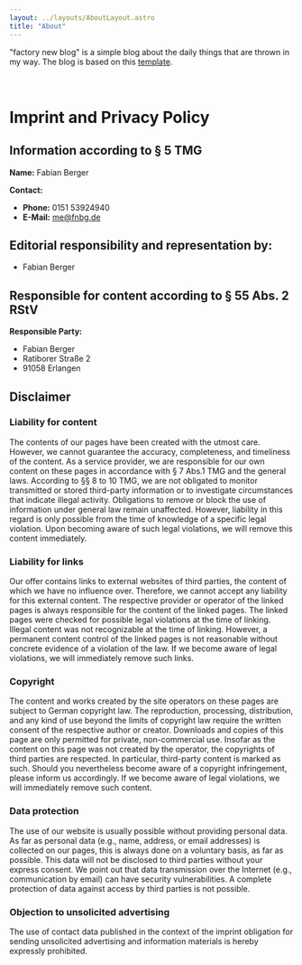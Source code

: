 ```yaml
---
layout: ../layouts/AboutLayout.astro
title: "About"
---
```


"factory new blog" is a simple blog about the daily things that are thrown in my way.
The blog is based on this <a href="https://github.com/satnaing/astro-paper" target="_blank">template</a>. </br> </br> </br>

# Imprint and Privacy Policy

## Information according to § 5 TMG

**Name:** Fabian Berger

**Contact:**

- **Phone:** 0151 53924940
- **E-Mail:** [me@fnbg.de](mailto:me@fnbg.de)

## Editorial responsibility and representation by:

- Fabian Berger

## Responsible for content according to § 55 Abs. 2 RStV

**Responsible Party:**

- Fabian Berger
- Ratiborer Straße 2
- 91058 Erlangen

## Disclaimer

### Liability for content

The contents of our pages have been created with the utmost care. However, we cannot guarantee the accuracy, completeness, and timeliness of the content. As a service provider, we are responsible for our own content on these pages in accordance with § 7 Abs.1 TMG and the general laws. According to §§ 8 to 10 TMG, we are not obligated to monitor transmitted or stored third-party information or to investigate circumstances that indicate illegal activity. Obligations to remove or block the use of information under general law remain unaffected. However, liability in this regard is only possible from the time of knowledge of a specific legal violation. Upon becoming aware of such legal violations, we will remove this content immediately.

### Liability for links

Our offer contains links to external websites of third parties, the content of which we have no influence over. Therefore, we cannot accept any liability for this external content. The respective provider or operator of the linked pages is always responsible for the content of the linked pages. The linked pages were checked for possible legal violations at the time of linking. Illegal content was not recognizable at the time of linking. However, a permanent content control of the linked pages is not reasonable without concrete evidence of a violation of the law. If we become aware of legal violations, we will immediately remove such links.

### Copyright

The content and works created by the site operators on these pages are subject to German copyright law. The reproduction, processing, distribution, and any kind of use beyond the limits of copyright law require the written consent of the respective author or creator. Downloads and copies of this page are only permitted for private, non-commercial use. Insofar as the content on this page was not created by the operator, the copyrights of third parties are respected. In particular, third-party content is marked as such. Should you nevertheless become aware of a copyright infringement, please inform us accordingly. If we become aware of legal violations, we will immediately remove such content.

### Data protection

The use of our website is usually possible without providing personal data. As far as personal data (e.g., name, address, or email addresses) is collected on our pages, this is always done on a voluntary basis, as far as possible. This data will not be disclosed to third parties without your express consent. We point out that data transmission over the Internet (e.g., communication by email) can have security vulnerabilities. A complete protection of data against access by third parties is not possible.

### Objection to unsolicited advertising

The use of contact data published in the context of the imprint obligation for sending unsolicited advertising and information materials is hereby expressly prohibited.
